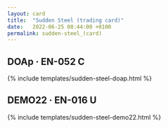 ```yaml
---
layout: card
title:  "Sudden Steel (trading card)"
date:   2022-06-25 08:44:00 +0100
permalink: sudden-steel_(card)
---
```


## DOAp &middot; EN-052 C

{% include templates/sudden-steel-doap.html %}

## DEMO22 &middot; EN-016 U

{% include templates/sudden-steel-demo22.html %}